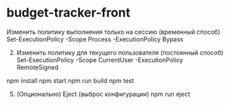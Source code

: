 # budget-tracker-front

Изменить политику выполнения только на сессию (временный способ)
Set-ExecutionPolicy -Scope Process -ExecutionPolicy Bypass

2. Изменить политику для текущего пользователя (постоянный способ)
Set-ExecutionPolicy -Scope CurrentUser -ExecutionPolicy RemoteSigned

npm install
npm start
npm run build
npm test

5. (Опционально) Eject (выброс конфигурации)
npm run eject
